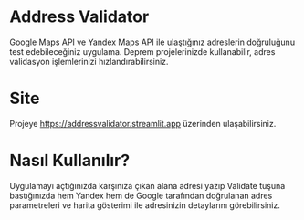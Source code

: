 # Address Validator
Google Maps API ve Yandex Maps API ile ulaştığınız adreslerin doğruluğunu test edebileceğiniz uygulama. Deprem projelerinizde kullanabilir, adres validasyon işlemlerinizi hızlandırabilirsiniz.

# Site
Projeye https://addressvalidator.streamlit.app üzerinden ulaşabilirsiniz.

# Nasıl Kullanılır?
Uygulamayı açtığınızda karşınıza çıkan alana adresi yazıp Validate tuşuna bastığınızda hem Yandex hem de Google tarafından doğrulanan adres parametreleri ve harita gösterimi ile adresinizin detaylarını görebilirsiniz.
